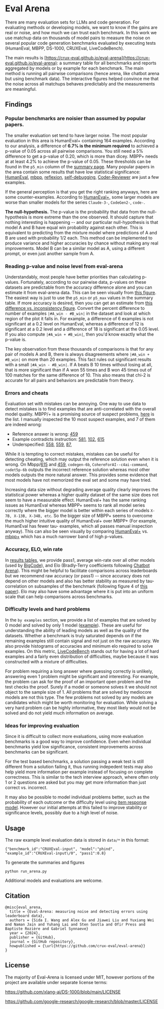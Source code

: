 # Eval Arena

There are many evaluation sets for LLMs and code generation. For evaluating methods or developing models, we want to know if the gains are real or noise, and how much we can trust each benchmark. In this work we use matchup data on thousands of model pairs to measure the noise on several popular code generation benchmarks evaluated by executing tests (HumanEval, MBPP, DS-1000, CRUXEval, LiveCodeBench). 

The main results is [https://crux-eval.github.io/eval-arena](https://crux-eval.github.io/eval-arena): a summary table for all benchmarks and reports aggregated by models or by example for each benchmark. The main method is running all pairwise comparisons (hence arena, like chatbot arena but using benchmark data). The interactive figures helped convince me that the noise across all matchups behaves predictably and the measurements are meaningful.

## Findings

### Popular benchmarks are noisier than assumed by popular papers.
The smaller evaluation set tend to have larger noise. The most popular evaluation in this area is HumanEval+ containing 164 examples.
According to our analysis, a difference of **6.7% is the minimum required** to achieved a p-value of 0.05 across all pairwise comparisons.
You still need a 5% difference to get a p-value of 0.20, which is more than dicey. MBPP+ needs at at least 4.2% to achieve the p-value of 0.05.
These thresholds can be found in the `p5_min` column of the [summary page](https://crux-eval.github.io/eval-arena). 
Many popular papers in the area contain some results that have low statistical significance: [HumanEval](https://arxiv.org/pdf/2107.03374), [mbpp](https://arxiv.org/pdf/2108.07732),
[reflexion](https://arxiv.org/pdf/2303.11366), [self-debugging](https://arxiv.org/pdf/2304.05128), [Coder-Reviewer](https://arxiv.org/pdf/2211.16490) are just a few examples.

If the general perception is that you get the right ranking anyways, here are some counter-examples. According to [HumanEval+](https://evalplus.github.io/leaderboard.html), some larger models are worse than smaller models for the series `Claude-3-`, `CodeGen2-`, `code-`.

**The null-hypothesis.**
The p-value is the probability that data from the null-hypothesis is more extreme than the one observed. It should capture that nothing interesting is happening -- and our particular null-hypothesis is that model A and B have equal win probability against each other. This is equivalent to predicting from the mixture model where predictions of A and B are used with probability 1/2 each. This method can be implemented to produce variance and higher accuracies by chance without making any real improvements. Model B can be a similar model as A, using a different prompt, or even just another sample from A.

### Reading p-value and noise level from eval-arena
Understandably, most people have better priorities than calculating p-values.
Fortunately, according to our pairwise data, p-values on these datasets are predictable from the accuracy difference alone and you can estimate it from eval-arena data.
This can be seen visually from [this figure](https://crux-eval.github.io/eval-arena/model_humaneval+.html#fig_accs_and_pvalues).
The easiest way is just to use the `p5_min` or `p5_max` values in the summary table. If more accuracy is desired, then you can get an estimate from [this difference vs. inconsistency figure](https://crux-eval.github.io/eval-arena/model_humaneval+.html#fig_diff_vs_sum). Convert the percent difference to number of examples `|#A_win - #B_win|` in the dataset and look at which region of the plot it falls in. For example, a difference of 6 examples is not significant at a 0.2 level on HumanEval, whereas a difference of 12 is significant at a 0.2 level and a difference of 18 is significant at the 0.05 level. If you also compute `|#A_win + #B_win|`, then you'd know exactly what the p-value is.

The key observation from these thousands of comparisons is that for any pair of models A and B, there is always disagreements where `|#A_win + #B_win|` on more than 20 examples. This fact rules out significant results with a small `|#A_win - #B_win|`. If A beats B 10 times  without losing at all, that is more significant than if A won 55 times and B won 45 times out of 100 matches for the same difference of 10. This also means that chi-2 is accurate for all pairs and behaviors are predictable from theory.


### Errors and cheats
Evaluation set with mistakes can be annoying.
One way to use data to detect mistakes is to find examples that are anti-correlated with the overall model quality. MBPP/+ is a promising source of suspect problems, [here](https://crux-eval.github.io/eval-arena/ex_mbpp+.html#suspect) is the list. I manually inspected the 10 most suspect examples, and 7 of them are indeed wrong: 

* Reference answer is wrong: [459](https://crux-eval.github.io/eval-arena/evalplus/Mbpp/459.html)
* Example contradicts instruction: [581](https://crux-eval.github.io/eval-arena/evalplus/Mbpp/581.html), [102](https://crux-eval.github.io/eval-arena/evalplus/Mbpp/102.html), [615](https://crux-eval.github.io/eval-arena/evalplus/Mbpp/615.html)
* Underspecified: [558](https://crux-eval.github.io/eval-arena/evalplus/Mbpp/558.html), [559](https://crux-eval.github.io/eval-arena/evalplus/Mbpp/559.html), [87](https://crux-eval.github.io/eval-arena/evalplus/Mbpp/87.html), 

While it is tempting to correct mistakes, mistakes can be useful for detecting cheating, which may output the reference solution even when it is wrong. On Mbpp/[615](https://crux-eval.github.io/eval-arena/evalplus/Mbpp/615.html) and [459](https://crux-eval.github.io/eval-arena/evalplus/Mbpp/459.html), `codegen-6b`, `CohereForAI--c4ai-command`, `codet5p-6b` outputs the incorrect reference solution whereas most other models outputs the more natural answer. This provides some evidence that most models have not memorized the eval set and some may have tried.

Increasing data size without degrading average quality clearly improves the statistical power whereas a higher quality dataset of the same size does not seem to have a measurable effect. HumanEval+ has the same ranking issues as HumanEval whereas MBPP+ seems to rank all model series correctly where the bigger model is better within each series of models `X-7B, X-13B, X-34B, etc`. So the bigger size of MBPP+ seems to overcome the much higher intuitive quality of HumanEval+ over MBPP+ (For example, HumanEval has fewer tau- examples, which all passes manual inspection anyway). This can also be seen visually by comparing [HumanEval+](https://crux-eval.github.io/eval-arena/model_humaneval+.html#fig_accs_and_pvalues) vs. [mbpp+](https://crux-eval.github.io/eval-arena/model_mbpp+.html#fig_accs_and_pvalues) which has a much narrower band of high p-values.

### Accuracy, ELO, win rate
In [results tables](https://crux-eval.github.io/eval-arena/model_humaneval+.html#model_table), we provide pass1, average win-rate over all other models (used by [BigCode](https://huggingface.co/spaces/bigcode/bigcode-models-leaderboard)), and Elo (Bradly-Terry coefficients following [Chatbot Arena](https://chat.lmsys.org/)). This might be helpful to facilitate comparisons across leaderboards but we recommend raw accuracy (or pass1) -- since accuracy does not depend on other models and also has better stability as measured by tau-correlation on subsamples of the benchmark (following figure 4 of [this paper](https://aclanthology.org/2021.acl-long.346.pdf)). Elo may also have some advantage where it is put into an uniform scale that can help comparisons across benchmarks.

### Difficulty levels and hard problems
In the `by examples` section, we provide a list of examples that are solved by 0 model and solved by only 1 model ([example](https://crux-eval.github.io/eval-arena/ex_humaneval+.html#nosolve)). These are useful for understanding the ability of leading models as well as the quality of the datasets. Whether a benchmark is truly saturated depends on if the remaining examples still contain signal and not just on the raw accuracy. We also provide histograms of accuracies and minimum elo required to solve examples. On this metric, [LiveCodeBench](https://crux-eval.github.io/eval-arena/ex_lcb_codegen.html#hist) stands out for having a lot of hard examples and a fairly even distribution of difficulties, maybe because it was constructed with a mixture of difficulties.

For problem requiring a long answer where guessing correctly is unlikely, answering even 1 problem might be significant and interesting. For example, the problem can ask for the proof of an important open problem and the test checks the proof. Surely if a model or someone solves it we should not object to the sample size of 1. All problems that are solved by mediocore models are not this type. The few problems not solved by any models are candidates which might be worth monitoring for evaluation.
While solving a very hard problem can be highly informative, they most likely would not be solved and do not yield much information on average.

### Ideas for improving evaluation
Since it is difficult to collect more evaluations, using more evaluation benchmarks is a good way to improve confidence. Even when individual benchmarks yield low significance, consistent improvements across benchmarks can be significant.

For the test based benchmarks, a solution passing a weak test is still different from a solution failing it, thus running indepedent tests may also help yield more information per example instead of focusing on complete correctness. This is similar to the tech interview approach, where often only 1 or 2 questions are asked but you may get more information than just correct vs. incorrect.

It may also be possible to model individual problems better, such as the probability of each outcome or the difficulty level using [item response model](https://eacl2024irt.github.io/). However our initial attempts at this failed to improve stability or significance levels, possibly due to a high level of noise.

## Usage 

The raw example level evaluation data is stored in `data/*` in this format:
```
{"benchmark_id":"CRUXEval-input", "model":"phind", "example_id":"CRUXEval-input\/0", "pass1":0.8}
```

To generate the summaries and figures
```
python run_arena.py
```

Additional models and evaluations are welcome.


## Citation

```
@misc{eval_arena,
  title = {Eval-Arena: measuring noise and detecting errors using leaderboard data},
  authors = {Sida I. Wang and Alex Gu and Jiawei Liu and Yuxiang Wei and Naman Jain and Yuhang Lai and Sten Sootla and Ofir Press and Baptiste Rozière and Gabriel Synnaeve}
  year = {2024},
  publisher = {GitHub},
  journal = {GitHub repository},
  howpublished = {\url{https://github.com/crux-eval/eval-arena}}
}
```

## License

The majority of Eval-Arena is licensed under MIT, however portions of the project are available under separate license terms:

https://github.com/xlang-ai/DS-1000/blob/main/LICENSE

https://github.com/google-research/google-research/blob/master/LICENSE